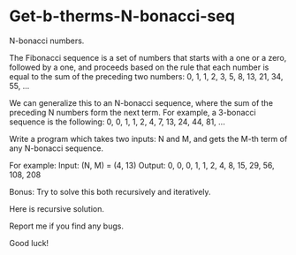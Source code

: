 # Get-b-therms-N-bonacci-seq

N-bonacci numbers.

The Fibonacci sequence is a set of numbers that starts with
a one or a zero, followed by a one, and proceeds based on the
rule that each number is equal to the sum of the preceding
two numbers: 
0, 1, 1, 2, 3, 5, 8, 13, 21, 34, 55, ... 

We can generalize this to an N-bonacci sequence, where the sum
of the preceding N  numbers form the next term. 
For example, a 3-bonacci sequence is the following: 
0, 0, 1, 1, 2, 4, 7, 13, 24, 44, 81, ... 

Write a program which takes two inputs: N and M, and gets the
M-th term of any N-bonacci sequence. 

For example: 
Input: (N, M) = (4, 13) 
Output: 0, 0, 0, 1, 1, 2, 4, 8, 15, 29, 56, 108, 208 

Bonus: Try to solve this both recursively and iteratively. 

Here is recursive solution.

Report me if you find any bugs.

Good luck!
